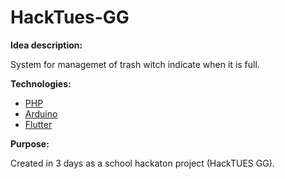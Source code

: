 # HackTues-GG

__Idea description:__<br>

System for managemet of trash witch indicate when it is full.

__Technologies:__
- [PHP](https://www.php.net/)<br>
- [Arduino](https://www.arduino.cc/)
- [Flutter](https://flutter.dev/)

__Purpose:__<br>

Created in 3 days as a school hackaton project (HackTUES GG).
